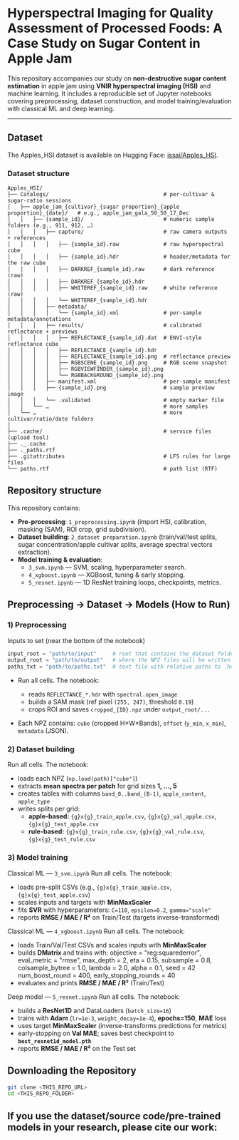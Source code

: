 # Hyperspectral Imaging for Quality Assessment of Processed Foods: A Case Study on Sugar Content in Apple Jam

This repository accompanies our study on **non-destructive sugar content estimation** in apple jam using **VNIR hyperspectral imaging (HSI)** and machine learning. It includes a reproducible set of Jupyter notebooks covering preprocessing, dataset construction, and model training/evaluation with classical ML and deep learning.

---

## Dataset
The Apples_HSI dataset is available on Hugging Face:
[issai/Apples_HSI](https://huggingface.co/datasets/issai/Apples_HSI).

### Dataset structure

```text
Apples_HSI/
├── Catalogs/                                    # per-cultivar & sugar-ratio sessions
│   ├── apple_jam_{cultivar}_{sugar proportion}_{apple proportion}_{date}/   # e.g., apple_jam_gala_50_50_17_Dec
│   │   ├── {sample_id}/                         # numeric sample folders (e.g., 911, 912, …)
│   │   │   ├── capture/                         # raw camera outputs + references
│   │   │   │   ├── {sample_id}.raw              # raw hyperspectral cube
│   │   │   │   ├── {sample_id}.hdr              # header/metadata for the raw cube
│   │   │   │   ├── DARKREF_{sample_id}.raw      # dark reference (raw)
│   │   │   │   ├── DARKREF_{sample_id}.hdr
│   │   │   │   ├── WHITEREF_{sample_id}.raw     # white reference (raw)
│   │   │   │   └── WHITEREF_{sample_id}.hdr
│   │   │   ├── metadata/
│   │   │   │   └── {sample_id}.xml              # per-sample metadata/annotations
│   │   │   ├── results/                         # calibrated reflectance + previews
│   │   │   │   ├── REFLECTANCE_{sample_id}.dat  # ENVI-style reflectance cube
│   │   │   │   ├── REFLECTANCE_{sample_id}.hdr
│   │   │   │   ├── REFLECTANCE_{sample_id}.png  # reflectance preview
│   │   │   │   ├── RGBSCENE_{sample_id}.png     # RGB scene snapshot
│   │   │   │   ├── RGBVIEWFINDER_{sample_id}.png
│   │   │   │   └── RGBBACKGROUND_{sample_id}.png
│   │   │   ├── manifest.xml                     # per-sample manifest
│   │   │   ├── {sample_id}.png                  # sample preview image
│   │   │   └── .validated                       # empty marker file
│   │   └── …                                    # more samples
│   └── …                                        # more cultivar/ratio/date folders
│
├── .cache/                                      # service files (upload tool)
├── ._.cache
├── ._paths.rtf
├── .gitattributes                               # LFS rules for large files
└── paths.rtf                                    # path list (RTF)
```

## Repository structure
This repository contains:
- **Pre-processing**: `1_preprocessing.ipynb` (import HSI, calibration, masking (SAM), ROI crop, grid subdivision).
- **Dataset building**: `2_dataset preparation.ipynb` (train/val/test splits, sugar concentration/apple cultivar splits, average spectral vectors extraction).
- **Model training & evaluation**:
  - `3_svm.ipynb` — SVM, scaling, hyperparameter search.
  - `4_xgboost.ipynb` — XGBoost, tuning & early stopping.
  - `5_resnet.ipynb` — 1D ResNet training loops, checkpoints, metrics.



## Preprocessing → Dataset → Models (How to Run)

### 1) **Preprocessing**  

Inputs to set (near the bottom of the notebook)
```python
input_root = "path/to/input"     # root that contains the dataset folders (e.g., Apples_HSI/Catalogs)
output_root = "path/to/output"   # where the NPZ files will be written
paths_txt = "path/to/paths.txt"  # text file with relative paths to .hdr files (one per line)
```
- Run all cells. The notebook:
  - reads `REFLECTANCE_*.hdr` with `spectral.open_image`
  - builds a SAM mask (ref pixel `(255, 247)`, threshold `0.19`)
  - crops ROI and saves `cropped_{ID}.npz` under `output_root/...`

- Each NPZ contains: `cube` (cropped H×W×Bands), `offset` (`y_min`, `x_min`), `metadata` (JSON).


### 2) **Dataset building**  

Run all cells. The notebook:
- loads each NPZ (`np.load(path)["cube"]`)
- extracts **mean spectra per patch** for grid sizes **1, ..., 5**
- creates tables with columns `band_0..band_(B-1)`, `apple_content`, `apple_type`
- writes splits per grid:
  - **apple-based:** `{g}x{g}_train_apple.csv`, `{g}x{g}_val_apple.csv`, `{g}x{g}_test_apple.csv`
  - **rule-based:** `{g}x{g}_train_rule.csv`, `{g}x{g}_val_rule.csv`, `{g}x{g}_test_rule.csv`


### 3) **Model training**  

Classical ML — `3_svm.ipynb`
Run all cells. The notebook:
- loads pre-split CSVs (e.g., `{g}x{g}_train_apple.csv`, `{g}x{g}_test_apple.csv`)
- scales inputs and targets with **MinMaxScaler**
- fits **SVR** with hyperparameters: `C=110`, `epsilon=0.2`, `gamma="scale"`
- reports **RMSE / MAE / R²** on Train/Test (targets inverse-transformed)

Classical ML — `4_xgboost.ipynb`
Run all cells. The notebook:
- loads Train/Val/Test CSVs and scales inputs with **MinMaxScaler**
- builds **DMatrix** and trains with:
    objective = "reg:squarederror", eval_metric = "rmse",
    max_depth = 2, eta = 0.15, subsample = 0.8, colsample_bytree = 1.0,
    lambda = 2.0, alpha = 0.1, seed = 42
    num_boost_round = 400, early_stopping_rounds = 40
- evaluates and prints **RMSE / MAE / R²** (Train/Test)

Deep model — `5_resnet.ipynb`
Run all cells. The notebook:
- builds a **ResNet1D** and DataLoaders (`batch_size=16`)
- trains with **Adam** (`lr=1e-3`, `weight_decay=1e-4`), **epochs=150**, **MAE** loss
- uses target **MinMaxScaler** (inverse-transforms predictions for metrics)
- early-stopping on **Val MAE**; saves best checkpoint to **`best_resnet1d_model.pth`**
- reports **RMSE / MAE / R²** on the Test set


## Downloading the Repository

```bash
git clone <THIS_REPO_URL>
cd <THIS_REPO_FOLDER>
```

## If you use the dataset/source code/pre-trained models in your research, please cite our work:

